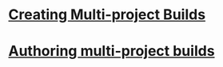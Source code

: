 # [Creating Multi-project Builds](https://guides.gradle.org/creating-multi-project-builds/)

# [Authoring multi-project builds](https://docs.gradle.org/4.5/userguide/multi_project_builds.html?_ga=2.212250900.1236911590.1517699881-1107801021.1517699881)
